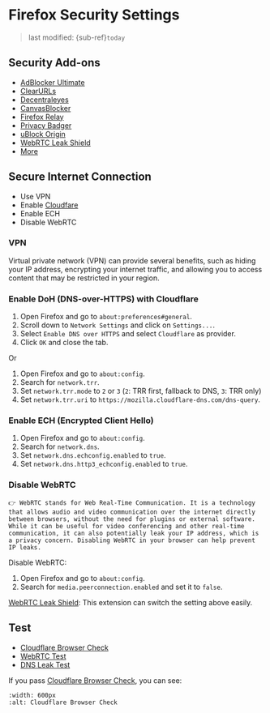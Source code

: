 # Firefox Security Settings
> last modified: {sub-ref}`today`

## Security Add-ons
- [AdBlocker Ultimate](https://addons.mozilla.org/en-US/firefox/addon/adblocker-ultimate/)
- [ClearURLs](https://addons.mozilla.org/en-US/firefox/addon/clearurls/)
- [Decentraleyes](https://addons.mozilla.org/en-US/firefox/addon/decentraleyes/)
- [CanvasBlocker](https://addons.mozilla.org/en-US/firefox/addon/canvasblocker/)
- [Firefox Relay](https://relay.firefox.com/)
- [Privacy Badger](https://addons.mozilla.org/en-US/firefox/addon/privacy-badger17/)
- [uBlock Origin](https://addons.mozilla.org/en-US/firefox/addon/ublock-origin/)
- [WebRTC Leak Shield](https://addons.mozilla.org/en-US/firefox/addon/webrtc-leak-shield/)
- [More](https://addons.mozilla.org/en-US/firefox/extensions/category/privacy-security/)

## Secure Internet Connection
- Use VPN
- Enable [Cloudfare](https://developers.cloudflare.com/1.1.1.1/setup/)
- Enable ECH
- Disable WebRTC

### VPN
Virtual private network (VPN) can provide several benefits, such as hiding your IP address, encrypting your internet traffic, and allowing you to access content that may be restricted in your region.


### Enable DoH (DNS-over-HTTPS) with Cloudflare
1. Open Firefox and go to `about:preferences#general`.
2. Scroll down to `Network Settings` and click on `Settings...`.
3. Select `Enable DNS over HTTPS` and select `Cloudflare` as provider.
4. Click `OK` and close the tab.

Or
1. Open Firefox and go to `about:config`.
2. Search for `network.trr`.
3. Set `network.trr.mode` to `2` or `3` (`2`: TRR first, fallback to DNS, `3`: TRR only)
4. Set `network.trr.uri` to `https://mozilla.cloudflare-dns.com/dns-query`.


### Enable ECH (Encrypted Client Hello)
1. Open Firefox and go to `about:config`.
2. Search for `network.dns`.
3. Set `network.dns.echconfig.enabled` to `true`.
5. Set `network.dns.http3_echconfig.enabled` to `true`.


### Disable WebRTC
```{admonition} WebRTC
👉 WebRTC stands for Web Real-Time Communication. It is a technology that allows audio and video communication over the internet directly between browsers, without the need for plugins or external software. While it can be useful for video conferencing and other real-time communication, it can also potentially leak your IP address, which is a privacy concern. Disabling WebRTC in your browser can help prevent IP leaks.
```

Disable WebRTC:
1. Open Firefox and go to `about:config`.
2. Search for `media.peerconnection.enabled` and set it to `false`.

[WebRTC Leak Shield](https://addons.mozilla.org/en-US/firefox/addon/webrtc-leak-shield/): This extension can switch the setting above easily.


## Test
- [Cloudflare Browser Check](https://www.cloudflare.com/ssl/encrypted-sni/#results)
- [WebRTC Test](https://ip8.com/webrtc-test)
- [DNS Leak Test](https://dnsleaktest.org/dns-leak-test)

If you pass [Cloudflare Browser Check](https://www.cloudflare.com/ssl/encrypted-sni/#results), you can see:
```{image} img/cloudflare-test.png
:width: 600px
:alt: Cloudflare Browser Check
```